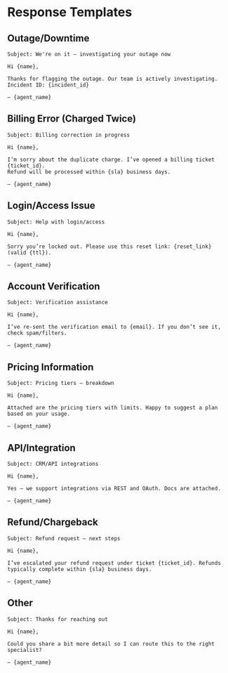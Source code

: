 # Response Templates

## Outage/Downtime

```
Subject: We're on it — investigating your outage now

Hi {name},

Thanks for flagging the outage. Our team is actively investigating.
Incident ID: {incident_id}

— {agent_name}

```

## Billing Error (Charged Twice)

```
Subject: Billing correction in progress

Hi {name},

I’m sorry about the duplicate charge. I’ve opened a billing ticket {ticket_id}.
Refund will be processed within {sla} business days.

— {agent_name}

```

## Login/Access Issue

```
Subject: Help with login/access

Hi {name},

Sorry you’re locked out. Please use this reset link: {reset_link} (valid {ttl}).

— {agent_name}

```

## Account Verification

```
Subject: Verification assistance

Hi {name},

I’ve re-sent the verification email to {email}. If you don’t see it, check spam/filters.

— {agent_name}

```

## Pricing Information

```
Subject: Pricing tiers — breakdown

Hi {name},

Attached are the pricing tiers with limits. Happy to suggest a plan based on your usage.

— {agent_name}

```

## API/Integration

```
Subject: CRM/API integrations

Hi {name},

Yes — we support integrations via REST and OAuth. Docs are attached.

— {agent_name}

```

## Refund/Chargeback

```
Subject: Refund request — next steps

Hi {name},

I’ve escalated your refund request under ticket {ticket_id}. Refunds typically complete within {sla} business days.

— {agent_name}

```

## Other

```
Subject: Thanks for reaching out

Hi {name},

Could you share a bit more detail so I can route this to the right specialist?

— {agent_name}

```

